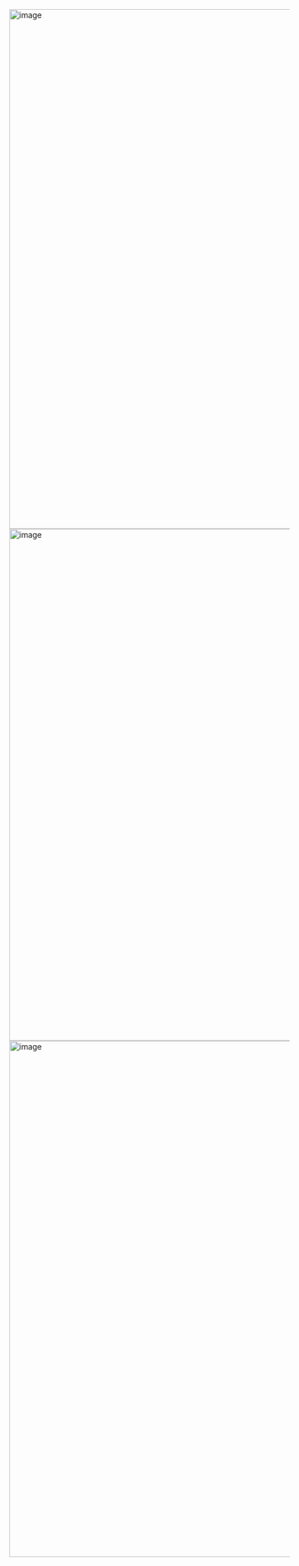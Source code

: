 <img width="934" alt="image" src="https://user-images.githubusercontent.com/71205609/189349505-1f0ec72e-48fa-4730-a277-91b98377c29f.png">
<img width="920" alt="image" src="https://user-images.githubusercontent.com/71205609/189348757-c8a82026-e8bf-414e-afb3-033425095c70.png">
<img width="928" alt="image" src="https://user-images.githubusercontent.com/71205609/189349039-6ec90930-eddd-43d1-9793-6d8415c26207.png">


